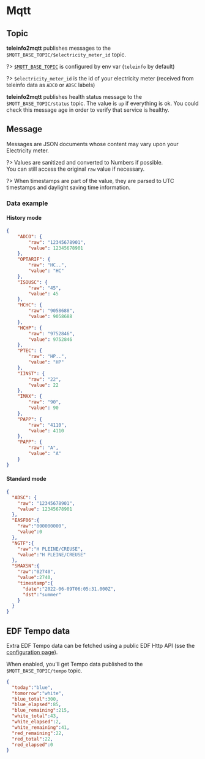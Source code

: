 # Mqtt

## Topic
**teleinfo2mqtt** publishes messages to the `$MQTT_BASE_TOPIC/$electricity_meter_id` topic.

?> [`$MQTT_BASE_TOPIC`](configuration/) is configured by env var (`teleinfo` by default)

?> `$electricity_meter_id` is the id of your electricity meter (received from teleinfo data as `ADCO` or `ADSC` labels)

**teleinfo2mqtt** publishes health status message to the `$MQTT_BASE_TOPIC/status` topic.
The value is `up` if everything is ok. You could check this message age in order to verify that service is healthy.

## Message
Messages are JSON documents whose content may vary upon your Electricity meter.

?> Values are sanitized and converted to Numbers if possible.  
You can still access the original `raw` value if necessary.

?> When timestamps are part of the value, they are parsed to UTC timestamps and daylight saving time information.

### Data example

<!-- tabs:start -->
#### **History mode**
```json
{
    "ADCO": {
        "raw": "12345678901",
        "value": 12345678901
    },
    "OPTARIF": {
        "raw": "HC..",
        "value": "HC"
    },
    "ISOUSC": {
        "raw": "45",
        "value": 45
    },
    "HCHC": {
        "raw": "9058688",
        "value": 9058688
    },
    "HCHP": {
        "raw": "9752846",
        "value": 9752846
    },
    "PTEC": {
        "raw": "HP..",
        "value": "HP"
    },
    "IINST": {
        "raw": "22",
        "value": 22
    },
    "IMAX": {
        "raw": "90",
        "value": 90
    },
    "PAPP": {
        "raw": "4110",
        "value": 4110
    },
    "PAPP": {
        "raw": "A",
        "value": "A"
    }
}
```

#### **Standard mode**
```json
{
  "ADSC": {
    "raw": "12345678901",
    "value": 12345678901
  },
  "EASF06":{
    "raw":"000000000",
    "value":0
  },
  "NGTF":{
    "raw":"H PLEINE/CREUSE",
    "value":"H PLEINE/CREUSE"
  },
  "SMAXSN":{
    "raw":"02740",
    "value":2740,
    "timestamp":{
      "date":"2022-06-09T06:05:31.000Z",
      "dst":"summer"
    }
  }
}
```
<!-- tabs:end -->

## EDF Tempo data
Extra EDF Tempo data can be fetched using a public EDF Http API (sse the [configuration page](../configuration/README.md)).

When enabled, you'll get Tempo data published to the `$MQTT_BASE_TOPIC/tempo` topic.
```json
{
  "today":"blue",
  "tomorrow":"white",
  "blue_total":300,
  "blue_elapsed":85,
  "blue_remaining":215,
  "white_total":43,
  "white_elapsed":2,
  "white_remaining":41,
  "red_remaining":22,
  "red_total":22,
  "red_elapsed":0
}
```